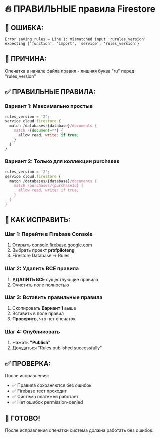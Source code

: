 # 🔥 ПРАВИЛЬНЫЕ правила Firestore

## 🚨 **ОШИБКА:**
```
Error saving rules – Line 1: mismatched input 'rurules_version' expecting {'function', 'import', 'service', 'rules_version'}
```

## 🎯 **ПРИЧИНА:**
Опечатка в начале файла правил - лишняя буква "ru" перед "rules_version"

## ✅ **ПРАВИЛЬНЫЕ ПРАВИЛА:**

### Вариант 1: Максимально простые
```javascript
rules_version = '2';
service cloud.firestore {
  match /databases/{database}/documents {
    match /{document=**} {
      allow read, write: if true;
    }
  }
}
```

### Вариант 2: Только для коллекции purchases
```javascript
rules_version = '2';
service cloud.firestore {
  match /databases/{database}/documents {
    match /purchases/{purchaseId} {
      allow read, write: if true;
    }
  }
}
```

## 🔧 **КАК ИСПРАВИТЬ:**

### Шаг 1: Перейти в Firebase Console
1. Открыть [console.firebase.google.com](https://console.firebase.google.com/)
2. Выбрать проект **profpiloteng**
3. Firestore Database → Rules

### Шаг 2: Удалить ВСЕ правила
1. **УДАЛИТЬ ВСЕ** существующие правила
2. Очистить поле полностью

### Шаг 3: Вставить правильные правила
1. Скопировать **Вариант 1** выше
2. Вставить в поле правил
3. **Проверить**, что нет опечаток

### Шаг 4: Опубликовать
1. Нажать **"Publish"**
2. Дождаться "Rules published successfully"

## ✅ **ПРОВЕРКА:**

После исправления:
- ✅ Правила сохраняются без ошибок
- ✅ Firebase тест проходит
- ✅ Система платежей работает
- ✅ Нет ошибок permission-denied

## 🎯 **ГОТОВО!**

После исправления опечатки система должна работать без ошибок.
